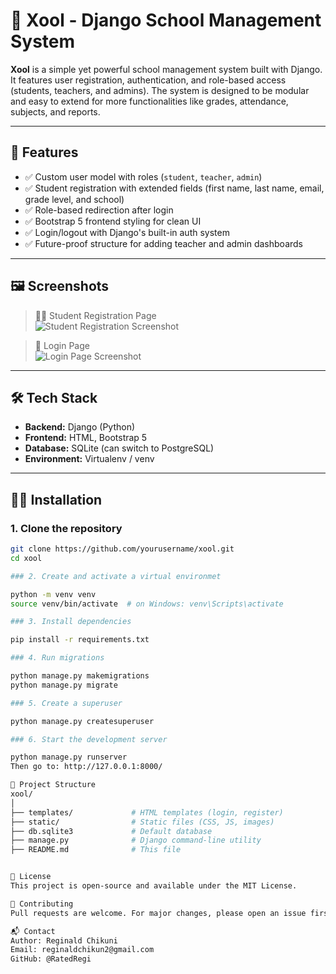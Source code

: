 # 🏫 Xool - Django School Management System

**Xool** is a simple yet powerful school management system built with Django. It features user registration, authentication, and role-based access (students, teachers, and admins). The system is designed to be modular and easy to extend for more functionalities like grades, attendance, subjects, and reports.

---

## 🚀 Features

- ✅ Custom user model with roles (`student`, `teacher`, `admin`)
- ✅ Student registration with extended fields (first name, last name, email, grade level, and school)
- ✅ Role-based redirection after login
- ✅ Bootstrap 5 frontend styling for clean UI
- ✅ Login/logout with Django's built-in auth system
- ✅ Future-proof structure for adding teacher and admin dashboards

---

## 🖼️ Screenshots

> 🧑‍🎓 Student Registration Page  
![Student Registration Screenshot](screenshots/student-register.png)

> 🔐 Login Page  
![Login Page Screenshot](screenshots/login.png)

---

## 🛠️ Tech Stack

- **Backend:** Django (Python)
- **Frontend:** HTML, Bootstrap 5
- **Database:** SQLite (can switch to PostgreSQL)
- **Environment:** Virtualenv / venv

---

## 🧑‍💻 Installation

### 1. Clone the repository

```bash
git clone https://github.com/yourusername/xool.git
cd xool

### 2. Create and activate a virtual environmet

python -m venv venv
source venv/bin/activate  # on Windows: venv\Scripts\activate

### 3. Install dependencies

pip install -r requirements.txt

### 4. Run migrations

python manage.py makemigrations
python manage.py migrate

### 5. Create a superuser

python manage.py createsuperuser

### 6. Start the development server

python manage.py runserver
Then go to: http://127.0.0.1:8000/

📁 Project Structure
xool/
│
├── templates/             # HTML templates (login, register)
├── static/                # Static files (CSS, JS, images)
├── db.sqlite3             # Default database
├── manage.py              # Django command-line utility
├── README.md              # This file


📜 License
This project is open-source and available under the MIT License.

🤝 Contributing
Pull requests are welcome. For major changes, please open an issue first to discuss what you would like to change or add.

📬 Contact
Author: Reginald Chikuni
Email: reginaldchikun2@gmail.com
GitHub: @RatedRegi
